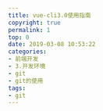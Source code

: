 ```yaml
---
title: vue-cli3.0使用指南
copyright: true
permalink: 1
top: 0
date: 2019-03-08 10:53:22
categories:
- 前端开发
- 3.开发环境
- git
- git的使用
tags:
- git
---
```

